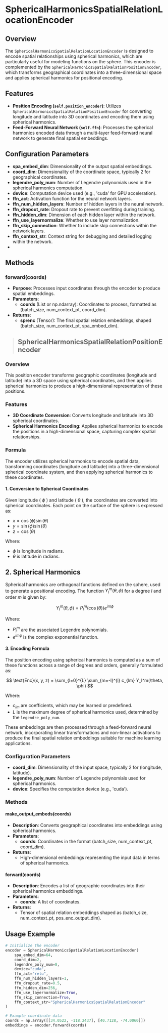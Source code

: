 # SphericalHarmonicsSpatialRelationLocationEncoder

## Overview
The `SphericalHarmonicsSpatialRelationLocationEncoder` is designed to encode spatial relationships using spherical harmonics, which are particularly useful for modeling functions on the sphere. This encoder is complemented by the `SphericalHarmonicsSpatialRelationPositionEncoder`, which transforms geographical coordinates into a three-dimensional space and applies spherical harmonics for positional encoding.

## Features
- **Position Encoding (`self.position_encoder`)**: Utilizes `SphericalHarmonicsSpatialRelationPositionEncoder` for converting longitude and latitude into 3D coordinates and encoding them using spherical harmonics.
- **Feed-Forward Neural Network (`self.ffn`)**: Processes the spherical harmonics encoded data through a multi-layer feed-forward neural network to generate final spatial embeddings.

## Configuration Parameters
- **spa_embed_dim**: Dimensionality of the output spatial embeddings.
- **coord_dim**: Dimensionality of the coordinate space, typically 2 for geographical coordinates.
- **legendre_poly_num**: Number of Legendre polynomials used in the spherical harmonics computation.
- **device**: Computation device used (e.g., 'cuda' for GPU acceleration).
- **ffn_act**: Activation function for the neural network layers.
- **ffn_num_hidden_layers**: Number of hidden layers in the neural network.
- **ffn_dropout_rate**: Dropout rate to prevent overfitting during training.
- **ffn_hidden_dim**: Dimension of each hidden layer within the network.
- **ffn_use_layernormalize**: Whether to use layer normalization.
- **ffn_skip_connection**: Whether to include skip connections within the network layers.
- **ffn_context_str**: Context string for debugging and detailed logging within the network.
- 
## Methods
### forward(coords)
- **Purpose**: Processes input coordinates through the encoder to produce spatial embeddings.
- **Parameters**:
  - **coords** (List or np.ndarray): Coordinates to process, formatted as (batch_size, num_context_pt, coord_dim).
- **Returns**:
  - **sprenc** (Tensor): The final spatial relation embeddings, shaped (batch_size, num_context_pt, spa_embed_dim).

> ## SphericalHarmonicsSpatialRelationPositionEncoder

### Overview
This position encoder transforms geographic coordinates (longitude and latitude) into a 3D space using spherical coordinates, and then applies spherical harmonics to produce a high-dimensional representation of these positions.

### Features
- **3D Coordinate Conversion**: Converts longitude and latitude into 3D spherical coordinates.
- **Spherical Harmonics Encoding**: Applies spherical harmonics to encode the positions in a high-dimensional space, capturing complex spatial relationships.
### Formula
The encoder utilizes spherical harmonics to encode spatial data, transforming coordinates (longitude and latitude) into a three-dimensional spherical coordinate system, and then applying spherical harmonics to these coordinates.

#### 1. Conversion to Spherical Coordinates
Given longitude ( $\phi$  ) and latitude ( $\theta$  ), the coordinates are converted into spherical coordinates. Each point on the surface of the sphere is expressed as:
- $x = \cos(\phi) \sin(\theta)$ 
- $y = \sin(\phi) \sin(\theta)$ 
- $z = \cos(\theta)$ 

Where:
-  $\phi$ is longitude in radians.
-  $\theta$ is latitude in radians.

## 2. Spherical Harmonics
Spherical harmonics are orthogonal functions defined on the sphere, used to generate a positional encoding. The function $Y_l^m(\theta, \phi)$ for a degree $l$ and order $m$ is given by:

$$
Y_l^m(\theta, \phi) = P_l^m(\cos(\theta)) e^{im\phi}
$$

Where:
- $P_l^m$ are the associated Legendre polynomials.
- $e^{im\phi}$ is the complex exponential function.

#### 3. Encoding Formula
The position encoding using spherical harmonics is computed as a sum of these functions across a range of degrees and orders, generally formulated as:

$$
\text{Enc}(x, y, z) = \sum_{l=0}^{L} \sum_{m=-l}^{l} c_{lm} Y_l^m(\theta, \phi)
$$

Where:
- $c_{lm}$ are coefficients, which may be learned or predefined.
- $L$ is the maximum degree of spherical harmonics used, determined by the `legendre_poly_num`.

These embeddings are then processed through a feed-forward neural network, incorporating linear transformations and non-linear activations to produce the final spatial relation embeddings suitable for machine learning applications.

### Configuration Parameters
- **coord_dim**: Dimensionality of the input space, typically 2 for (longitude, latitude).
- **legendre_poly_num**: Number of Legendre polynomials used for spherical harmonics.
- **device**: Specifies the computation device (e.g., 'cuda').

### Methods

#### make_output_embeds(coords)
- **Description**: Converts geographical coordinates into embeddings using spherical harmonics.
- **Parameters**:
  - **coords**: Coordinates in the format (batch_size, num_context_pt, coord_dim).
- **Returns**:
  - High-dimensional embeddings representing the input data in terms of spherical harmonics.

#### forward(coords)
- **Description**: Encodes a list of geographic coordinates into their spherical harmonics embeddings.
- **Parameters**:
  - **coords**: A list of coordinates.
- **Returns**:
  - Tensor of spatial relation embeddings shaped as (batch_size, num_context_pt, pos_enc_output_dim).

## Usage Example
```python
# Initialize the encoder
encoder = SphericalHarmonicsSpatialRelationLocationEncoder(
    spa_embed_dim=64,
    coord_dim=2,
    legendre_poly_num=8,
    device="cuda",
    ffn_act="relu",
    ffn_num_hidden_layers=1,
    ffn_dropout_rate=0.5,
    ffn_hidden_dim=256,
    ffn_use_layernormalize=True,
    ffn_skip_connection=True,
    ffn_context_str="SphericalHarmonicsSpatialRelationEncoder"
)

# Example coordinate data
coords = np.array([[34.0522, -118.2437], [40.7128, -74.0060]])
embeddings = encoder.forward(coords)
